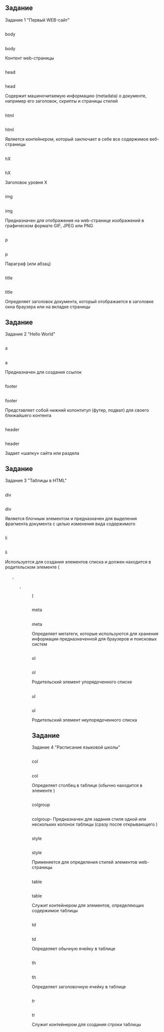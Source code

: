 ## Задание
Задание 1 "Первый WEB-сайт"



## 
body



## 
body

Контент web-страницы



## 
head



## 
head

Содержит машиночитаемую информацию (metadata) о документе, например его заголовок, скрипты и страницы стилей



## 
html



## 
html

Является контейнером, который заключает в себе все содержимое веб-страницы



## 
hX



## 
hX

Заголовок уровня X



## 
img



## 
img

Предназначен для отображения на web-странице изображений в графическом формате GIF, JPEG или PNG



## 
p



## 
p

Параграф (или абзац)



## 
title



## 
title

Определяет заголовок документа, который отображается в заголовке окна браузера или на вкладке страницы



## Задание
Задание 2 "Hello World"



## 
a



## 
a

Предназначен для создания ссылок



## 
footer



## 
footer

Представляет собой нижний колонтитул (футер, подвал) для своего ближайшего контента



## 
header



## 
header

Задает «шапку» сайта или раздела



## Задание
Задание 3 "Таблицы в HTML"



## 
## 
div



## 
div

Является блочным элементом и предназначен для выделения фрагмента документа с целью изменения вида содержимого



## 
li



## 
li

Используется для создания элементов списка и должен находится в родительском элементе (<ol>, <ul>, <menu>)



## 
meta



## 
meta

Определяет метатеги, которые используются для хранения информации предназначенной для браузеров и поисковых систем



## 
ol



## 
ol

Родительский элемент упорядоченного списке



## 
ul



## 
ul

Родительский элемент неупорядоченного списка



## Задание
Задание 4 "Расписание языковой школы"



## 
col



## 
col

Определяет столбец в таблице (обычно находится в элементе <colgroup>)



## 
colgroup



## 
colgroup- Предназначен для задания стиля одной или нескольких колонок таблицы (сразу после открывающего <table>)



## 
style



## 
style

Применяется для определения стилей элементов web-страницы



## 
table



## 
table

Служит контейнером для элементов, определяющих содержимое таблицы



## 
td



## 
td

Определяет обычную ячейку в таблице



## 
th



## 
th

Определяет заголовочную ячейку в таблице



## 
tr



## 
tr

Служит контейнером для создания строки таблицы